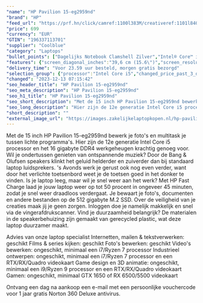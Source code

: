 ```yaml
---
"name": "HP Pavilion 15-eg2959nd"
"brand": "HP"
"feed_url": "https://prf.hn/click/camref:1100l383M/creativeref:1101l84031/destination:https%3A%2F%2Fwww.coolblue.nl%2Fproduct%2F926622"
"price": 699
"currency": "EUR"
"GTIN": "196337113701"
"supplier": "Coolblue"
"category": "Laptops"
"bullet_points": ["Dagelijks Notebook Clamshell Zilver","Intel® Core™ i5 i5-1235U 1,3 GHz","39,6 cm (15.6\") Full HD 1920 x 1080 Pixels IPS 16:9","16 GB DDR4-SDRAM 3200 MHz 2 x 8 GB","512 GB SSD","Intel Iris Xe Graphics","Wi-Fi 6 (802.11ax) Bluetooth 5.2","Lithium-Ion (Li-Ion) 41 Wh 7,5 uur 45 W","Windows 11 Home"]
"features": {"screen_diagonal_inches":"39,6 cm (15.6\")","screen_resolution":"1920 x 1080 Pixels","processor_family":"Intel® Core™ i5","memory_size":"16 GB","memory_type":"DDR4-SDRAM","total_storage_space":"512 GB","operating_system":"Windows 11 Home","battery_capacity":"41 Wh","width":"360,2 mm","depth":"234 mm","height":"17,9 mm","weight":"1,74 kg"}
"delivery_time": "Voor 23.59 uur besteld, morgen gratis bezorgd"
"selection_group": {"processor":"Intel Core i5","changed_price_past_3_days":false,"product_family":"Pavilion"}
"changed": "2023-12-13 07:15:42"
"seo_header_title": "HP Pavilion 15-eg2959nd"
"seo_meta_description": "HP Pavilion 15-eg2959nd"
"seo_h1_title": "HP Pavilion 15-eg2959nd"
"seo_short_description": "Met de 15 inch HP Pavilion 15-eg2959nd bewerk je foto's en multitask je tussen lichte programma's."
"seo_long_description": "Hier zijn de 12e generatie Intel Core i5 processor en het 16 gigabyte DDR4 werkgeheugen krachtig genoeg voor. Wil je ondertussen genieten van ontspannende muziek? Door de Bang & Olufsen speakers klinkt het geluid helderder en zuiverder dan bij standaard laptop luidsprekers. 's Avonds werk je gerust ook nog even verder, want door het verlichte toetsenbord weet je de toetsen goed in het donker te vinden. Is je laptop leeg, maar wil je snel weer aan het werk? Met HP Fast Charge laad je jouw laptop weer op tot 50 procent in ongeveer 45 minuten, zodat je snel weer draadloos verdergaat. Je bewaart je foto's, documenten en andere bestanden op de 512 gigabyte M. 2 SSD. Over de veiligheid van je creaties maak jij je geen zorgen. Inloggen doe je namelijk makkelijk en snel via de vingerafdrukscanner. Vind je duurzaamheid belangrijk? De materialen in de speakerbehuizing zijn gemaakt van gerecycled plastic, wat deze laptop duurzamer maakt. \r\n\r\nAdvies van onze laptop specialist\r\nInternetten, mailen & tekstverwerken: geschikt\r\nFilms & series kijken: geschikt\r\nFoto's bewerken: geschikt\r\nVideo's bewerken: ongeschikt, minimaal een i7/Ryzen 7 processor\r\nIndustrieel ontwerpen: ongeschikt, minimaal een i7/Ryzen 7 processor en een RTX/RX/Quadro videokaart\r\nGame design en 3D animatie: ongeschikt, minimaal een i9/Ryzen 9 processor en een RTX/RX/Quadro videokaart\r\nGamen: ongeschikt, minimaal GTX 1650 of RX 6500/5500 videokaart\r\n \r\nOntvang een dag na aankoop een e-mail met een persoonlijke vouchercode voor 1 jaar gratis Norton 360 Deluxe antivirus."
"short_description": ""
"external_image_url": "https://images.zakelijkelaptopkopen.nl/hp-pavilion-15-eg2959nd.webp"
---
```


Met de 15 inch HP Pavilion 15-eg2959nd bewerk je foto's en multitask je tussen lichte programma's. Hier zijn de 12e generatie Intel Core i5 processor en het 16 gigabyte DDR4 werkgeheugen krachtig genoeg voor. Wil je ondertussen genieten van ontspannende muziek? Door de Bang & Olufsen speakers klinkt het geluid helderder en zuiverder dan bij standaard laptop luidsprekers. 's Avonds werk je gerust ook nog even verder, want door het verlichte toetsenbord weet je de toetsen goed in het donker te vinden. Is je laptop leeg, maar wil je snel weer aan het werk? Met HP Fast Charge laad je jouw laptop weer op tot 50 procent in ongeveer 45 minuten, zodat je snel weer draadloos verdergaat. Je bewaart je foto's, documenten en andere bestanden op de 512 gigabyte M.2 SSD. Over de veiligheid van je creaties maak jij je geen zorgen. Inloggen doe je namelijk makkelijk en snel via de vingerafdrukscanner. Vind je duurzaamheid belangrijk? De materialen in de speakerbehuizing zijn gemaakt van gerecycled plastic, wat deze laptop duurzamer maakt.

Advies van onze laptop specialist
Internetten, mailen & tekstverwerken: geschikt
Films & series kijken: geschikt
Foto's bewerken: geschikt
Video's bewerken: ongeschikt, minimaal een i7/Ryzen 7 processor
Industrieel ontwerpen: ongeschikt, minimaal een i7/Ryzen 7 processor en een RTX/RX/Quadro videokaart
Game design en 3D animatie: ongeschikt, minimaal een i9/Ryzen 9 processor en een RTX/RX/Quadro videokaart
Gamen: ongeschikt, minimaal GTX 1650 of RX 6500/5500 videokaart
 
Ontvang een dag na aankoop een e-mail met een persoonlijke vouchercode voor 1 jaar gratis Norton 360 Deluxe antivirus.